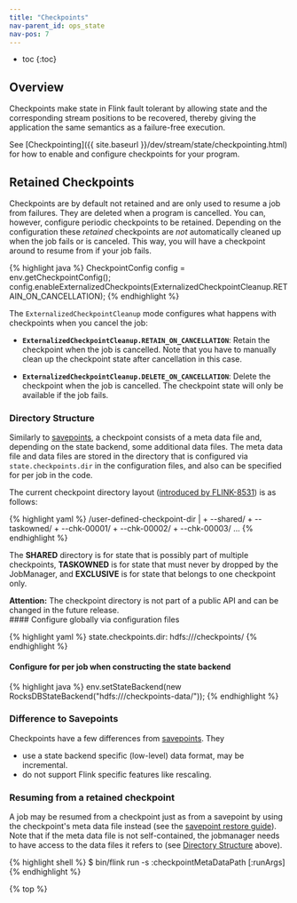 ```yaml
---
title: "Checkpoints"
nav-parent_id: ops_state
nav-pos: 7
---
```

<!--
Licensed to the Apache Software Foundation (ASF) under one
or more contributor license agreements.  See the NOTICE file
distributed with this work for additional information
regarding copyright ownership.  The ASF licenses this file
to you under the Apache License, Version 2.0 (the
"License"); you may not use this file except in compliance
with the License.  You may obtain a copy of the License at

  http://www.apache.org/licenses/LICENSE-2.0

Unless required by applicable law or agreed to in writing,
software distributed under the License is distributed on an
"AS IS" BASIS, WITHOUT WARRANTIES OR CONDITIONS OF ANY
KIND, either express or implied.  See the License for the
specific language governing permissions and limitations
under the License.
-->


* toc
{:toc}

## Overview

Checkpoints make state in Flink fault tolerant by allowing state and the
corresponding stream positions to be recovered, thereby giving the application
the same semantics as a failure-free execution.

See [Checkpointing]({{ site.baseurl }}/dev/stream/state/checkpointing.html) for how to enable and
configure checkpoints for your program.

## Retained Checkpoints

Checkpoints are by default not retained and are only used to resume a
job from failures. They are deleted when a program is cancelled.
You can, however, configure periodic checkpoints to be retained.
Depending on the configuration these *retained* checkpoints are *not*
automatically cleaned up when the job fails or is canceled.
This way, you will have a checkpoint around to resume from if your job fails.

{% highlight java %}
CheckpointConfig config = env.getCheckpointConfig();
config.enableExternalizedCheckpoints(ExternalizedCheckpointCleanup.RETAIN_ON_CANCELLATION);
{% endhighlight %}

The `ExternalizedCheckpointCleanup` mode configures what happens with checkpoints when you cancel the job:

- **`ExternalizedCheckpointCleanup.RETAIN_ON_CANCELLATION`**: Retain the checkpoint when the job is cancelled. Note that you have to manually clean up the checkpoint state after cancellation in this case.

- **`ExternalizedCheckpointCleanup.DELETE_ON_CANCELLATION`**: Delete the checkpoint when the job is cancelled. The checkpoint state will only be available if the job fails.

### Directory Structure

Similarly to [savepoints](savepoints.html), a checkpoint consists
of a meta data file and, depending on the state backend, some additional data
files. The meta data file and data files are stored in the directory that is
configured via `state.checkpoints.dir` in the configuration files, 
and also can be specified for per job in the code.

The current checkpoint directory layout ([introduced by FLINK-8531](https://issues.apache.org/jira/browse/FLINK-8531)) is as follows:

{% highlight yaml %}
/user-defined-checkpoint-dir
    |
    + --shared/
    + --taskowned/
    + --chk-00001/
    + --chk-00002/
    + --chk-00003/
    ...
{% endhighlight %}

The **SHARED** directory is for state that is possibly part of multiple checkpoints, **TASKOWNED** is for state that must never by dropped by the JobManager, and **EXCLUSIVE** is for state that belongs to one checkpoint only. 

<div class="alert alert-warning">
  <strong>Attention:</strong> The checkpoint directory is not part of a public API and can be changed in the future release.
</div>
#### Configure globally via configuration files

{% highlight yaml %}
state.checkpoints.dir: hdfs:///checkpoints/
{% endhighlight %}

#### Configure for per job when constructing the state backend

{% highlight java %}
env.setStateBackend(new RocksDBStateBackend("hdfs:///checkpoints-data/"));
{% endhighlight %}

### Difference to Savepoints

Checkpoints have a few differences from [savepoints](savepoints.html). They
- use a state backend specific (low-level) data format, may be incremental.
- do not support Flink specific features like rescaling.

### Resuming from a retained checkpoint

A job may be resumed from a checkpoint just as from a savepoint
by using the checkpoint's meta data file instead (see the
[savepoint restore guide](../cli.html#restore-a-savepoint)). Note that if the
meta data file is not self-contained, the jobmanager needs to have access to
the data files it refers to (see [Directory Structure](#directory-structure)
above).

{% highlight shell %}
$ bin/flink run -s :checkpointMetaDataPath [:runArgs]
{% endhighlight %}

{% top %}
